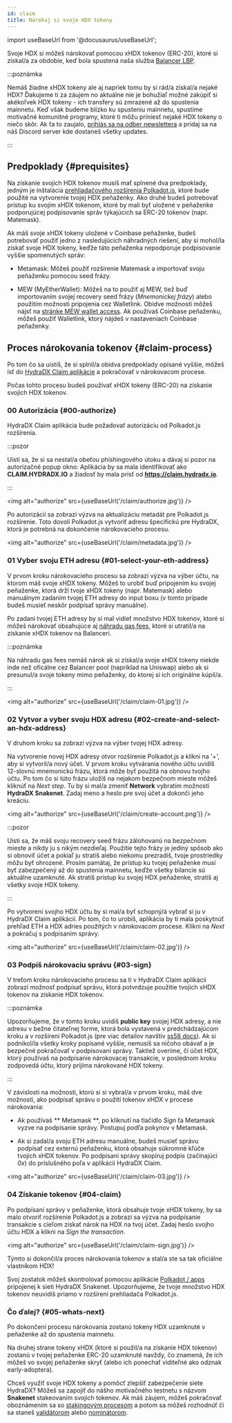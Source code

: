 ```yaml
---
id: claim
title: Nárokuj si svoje HDX tokeny
---
```


import useBaseUrl from '@docusaurus/useBaseUrl';

Svoje HDX si môžeš nárokovať pomocou xHDX tokenov (ERC-20), ktoré si získal/a za obdobie, keď bola spustená naša služba [Balancer LBP](https://hydradx.substack.com/p/lbp-announcement).

:::poznámka

Nemáš žiadne xHDX tokeny ale aj napriek tomu by si rád/a získal/a nejaké HDX? Ďakujeme ti za záujem no aktuálne nie je bohužiaľ možné zakúpiť si akékoľvek HDX tokeny - ich transfery sú zmrazené až do spustenia mainnetu. Keď však budeme blízko ku spusteniu mainnetu, spustíme motivačné komunitné programy, ktoré ti môžu priniesť nejaké HDX tokeny o niečo skôr. Ak ťa to zaujalo, [prihlás sa na odber newslettera](https://hydradx.substack.com) a pridaj sa na náš Discord server kde dostaneš všetky updates. 

:::

## Predpoklady {#prequisites}

Na získanie svojich HDX tokenov musíš mať splnené dva predpoklady, jedným je inštalácia [prehliadačového rozšírenia Polkadot.js](https://polkadot.js.org/extension/), ktoré bude použité na vytvorenie tvojej HDX peňaženky. Ako druhé budeš potrebovať prístup ku svojim xHDX tokenom, ktoré by mali byť uložené v peňaženke podporujúcej podpisovanie správ týkajúcich sa ERC-20 tokenov (napr. Matemask).

Ak máš svoje xHDX tokeny uložené v Coinbase peňaženke, budeš potrebovať použiť jedno z nasledujúcich náhradných riešení, aby si mohol/la získať svoje HDX tokeny, keďže táto peňaženka nepodporuje podpisovanie vyššie spomenutých správ:

* Metamask: Môžeš použiť rozšírenie Matemask a importovať svoju peňaženku pomocou seed frázy.

* MEW (MyEtherWallet): Môžeš na to použiť aj MEW, tiež buď importovaním svojej recovery seed frázy (*Mnemonickej frázy*) alebo použitím možnosti pripojenia cez Walletlink. Obidve možnosti môžeš nájsť na [stránke MEW wallet access](https://www.myetherwallet.com/access-my-wallet). Ak používaš Coinbase peňaženku, môžeš použiť Walletlink, ktorý nájdeš v nastaveniach Coinbase peňaženky.  

## Proces nárokovania tokenov {#claim-process}

Po tom čo sa uistíš, že si splnil/a obidva predpoklady opísané vyššie, môžeš ísť do [HydraDX Claim aplikácie](https://claim.hydradx.io) a pokračovať v nárokovacom procese. 

Počas tohto procesu budeš používať xHDX tokeny (ERC-20) na získanie svojich HDX tokenov.

### 00 Autorizácia {#00-authorize}

HydraDX Claim aplikácia bude požadovať autorizáciu od Polkadot.js rozšírenia.

:::pozor

Uisti sa, že si sa nestal/a obeťou phishingového útoku a dávaj si pozor na autorizačné popup okno: Aplikácia by sa mala identifikovať ako **CLAIM.HYDRADX.IO** a žiadosť by mala prísť od **https://claim.hydradx.io**.

:::

<img alt="authorize" src={useBaseUrl('/claim/authorize.jpg')} />

Po autorizácií sa zobrazí výzva na aktualizáciu metadát pre Polkadot.js rozšírenie. Toto dovolí Polkadot.js vytvoriť adresu špecifickú pre HydraDX, ktorá je potrebná na dokončenie nárokovacieho procesu.

<img alt="authorize" src={useBaseUrl('/claim/metadata.jpg')} />

### 01 Vyber svoju ETH adresu {#01-select-your-eth-address}

V prvom kroku nárokovacieho procesu sa zobrazí výzva na výber účtu, na ktorom máš svoje xHDX tokeny. Môžeš to urobiť buď pripojením ku svojej peňaženke, ktorá drží tvoje xHDX tokeny (napr. Matemask) alebo manuálnym zadaním tvojej ETH adresy do input boxu (v tomto prípade budeš musieť neskôr podpísať správy manuálne).

Po zadaní tvojej ETH adresy by si mal vidieť množstvo HDX tokenov, ktoré si môžeš nárokovať obsahujúce aj [náhradu gas fees](https://hydradx.substack.com/p/first-governance-vote), ktoré si utratil/a na získanie xHDX tokenov na Balanceri.

:::poznámka

Na náhradu gas fees nemáš nárok ak si získal/a svoje xHDX tokeny niekde inde než oficálne cez Balancer pool (napríklad na Uniswap) alebo ak si presunul/a svoje tokeny mimo peňaženky, do ktorej si ich originálne kúpil/a.

:::

<img alt="authorize" src={useBaseUrl('/claim/claim-01.jpg')} />

### 02 Vytvor a vyber svoju HDX adresu {#02-create-and-select-an-hdx-address}

V druhom kroku sa zobrazí výzva na výber tvojej HDX adresy.

Na vytvorenie novej HDX adresy otvor rozšírenie Polkadot.js a klikni na '+', aby si vytvoril/a nový účet. V prvom kroku vytvárania nového účtu uvidíš 12-slovnú mnemonickú frázu, ktorá môže byť použitá na obnovu tvojho účtu. Po tom čo si túto frázu uložíš na nejakom bezpečnom mieste môžeš kliknúť na *Next step*. Tu by si mal/a zmeniť **Network** vybratím možnosti **HydraDX Snakenet**. Zadaj meno a heslo pre svoj účet a dokonči jeho kreáciu.

<img alt="authorize" src={useBaseUrl('/claim/create-account.png')} />

:::pozor

Uisti sa, že máš svoju recovery seed frázu zálohovanú na bezpečnom mieste a nikdy ju s nikým nezdieľaj. Použitie tejto frázy je jediný spôsob ako si obnoviť účet a pokiaľ ju stratíš alebo niekomu prezradíš, tvoje prostriedky môžu byť ohrozené. Prosím pamätaj, že prístup ku tvojej peňaženke musí byť zabezpečený až do spustenia mainnetu, keďže všetky bilancie sú aktuálne uzamknuté. Ak stratíš prístup ku svojej HDX peňaženke, stratíš aj všetky svoje HDX tokeny.

:::

Po vytvorení svojho HDX účtu by si mal/a byť schopný/á vybrať si ju v HydraDX Claim aplikácií. Po tom, čo to urobíš, aplikácia by ti mala poskytnúť prehľad ETH a HDX adries použitých v nárokovacom procese. Klikni na *Next* a pokračuj s podpísaním správy.

<img alt="authorize" src={useBaseUrl('/claim/claim-02.jpg')} />

### 03 Podpíš nárokovaciu správu {#03-sign}

V treťom kroku nárokovacieho procesu sa ti v HydraDX Claim aplikácií zobrazí možnosť podpísať správu, ktorá potvrdzuje použitie tvojich xHDX tokenov na získanie HDX tokenov.

:::poznámka

Upozorňujeme, že v tomto kroku uvidíš **public key** svojej HDX adresy, a nie adresu v bežne čitateľnej forme, ktorá bola vystavená v predchádzajúcom kroku a v rozšírení Polkadot.js (pre viac detailov navštív [ss58 docs](https://polkadot.js.org/docs/keyring/start/ss58)). Ak si podnikol/la všetky kroky popísané vyššie, nemusíš sa ničoho obávať a je bezpečné pokračovať v podpisovaní správy. Taktiež overíme, či účet HDX, ktorý používaš na podpísanie nárokovacej transakcie, v poslednom kroku zodpovedá účtu, ktorý prijíma nárokované HDX tokeny.

:::

V závislosti na možnosti, ktorú si si vybral/a v prvom kroku, máš dve možnosti, ako podpísať správu o použití tokenov xHDX v procese nárokovania:

* Ak používaš ** Metamask **, po kliknutí na tlačidlo *Sign* ťa Metamask vyzve na podpísanie správy. Postupuj podľa pokynov v Metamask.

* Ak si zadal/a svoju ETH adresu manuálne, budeš musieť správu podpísať cez externú peňaženku, ktorá obsahuje súkromné kľúče tvojich xHDX tokenov. Po podpísaní správy skopíruj podpis (začínajúci *0x*) do príslušného poľa v aplikácii HydraDX Claim.

<img alt="authorize" src={useBaseUrl('/claim/claim-03.jpg')} />

### 04 Získanie tokenov {#04-claim}

Po podpísaní správy v peňaženke, ktorá obsahuje tvoje xHDX tokeny, by sa malo otvoriť rozšírenie Polkadot.js a zobrazí sa výzva na podpísanie transakcie s cieľom získať nárok na HDX na tvoj účet. Zadaj heslo svojho účtu HDX a klikni na *Sign the transaction*.

<img alt="authorize" src={useBaseUrl('/claim/claim-sign.jpg')} />

Týmto si dokončil/a proces nárokovania tokenov a stal/a ste sa tak oficiálne vlastníkom HDX!

Svoj zostatok môžeš skontrolovať pomocou aplikácie [Polkadot / apps](https://polkadot.js.org/apps/?rpc=wss%3A%2F%2Frpc-01.snakenet.hydradx.io#/accounts) pripojenej k sieti HydraDX Snakenet. Upozorňujeme, že tvoje množstvo HDX tokenov neuvidíš priamo v rozšírení prehliadača Polkadot.js.


### Čo ďalej? {#05-whats-next}

Po dokončení procesu nárokovania zostanú tokeny HDX uzamknuté v peňaženke až do spustenia mainnetu.

Na druhej strane tokeny xHDX (ktoré si použil/a na získanie HDX tokenov) zostanú v tvojej peňaženke ERC-20 uzamknuté navždy, čo znamená, že ich môžeš vo svojej peňaženke skryť (alebo ich ponechať viditeľné ako odznak early-adoptera).

Chceš využiť svoje HDX tokeny a pomôcť zlepšiť zabezpečenie siete HydraDX? Môžeš sa zapojiť do nášho motivačného testnetu s názvom **Snakenet** stakeovaním svojich tokenov. Ak máš záujem, môžeš pokračovať oboznámením sa so [stakingovým procesom](/staking) a potom sa môžeš rozhodnúť či sa staneš [validátorom](/start_validating) alebo [nominátorom](/start_nominating).

